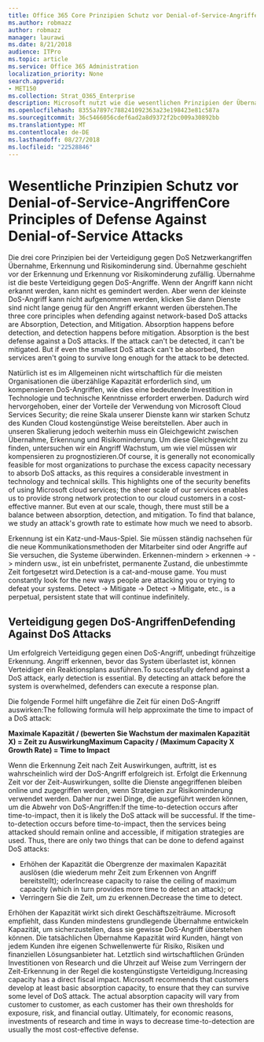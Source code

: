 ```yaml
---
title: Office 365 Core Prinzipien Schutz vor Denial-of-Service-Angriffen
ms.author: robmazz
author: robmazz
manager: laurawi
ms.date: 8/21/2018
audience: ITPro
ms.topic: article
ms.service: Office 365 Administration
localization_priority: None
search.appverid:
- MET150
ms.collection: Strat_O365_Enterprise
description: Microsoft nutzt wie die wesentlichen Prinzipien der Übernahme, Erkennung und Risikominderung in seiner Schutz vor Denial-of-Service (DoS)-Angriffen.
ms.openlocfilehash: 8355a7897c788241092363a23e198423e81c587a
ms.sourcegitcommit: 36c5466056cdef6ad2a8d9372f2bc009a30892bb
ms.translationtype: MT
ms.contentlocale: de-DE
ms.lasthandoff: 08/27/2018
ms.locfileid: "22528846"
---
```

# <a name="core-principles-of-defense-against-denial-of-service-attacks"></a><span data-ttu-id="e69cf-103">Wesentliche Prinzipien Schutz vor Denial-of-Service-Angriffen</span><span class="sxs-lookup"><span data-stu-id="e69cf-103">Core Principles of Defense Against Denial-of-Service Attacks</span></span>
<span data-ttu-id="e69cf-p101">Die drei core Prinzipien bei der Verteidigung gegen DoS Netzwerkangriffen Übernahme, Erkennung und Risikominderung sind. Übernahme geschieht vor der Erkennung und Erkennung vor Risikominderung zufällig. Übernahme ist die beste Verteidigung gegen DoS-Angriffe. Wenn der Angriff kann nicht erkannt werden, kann nicht es gemindert werden. Aber wenn der kleinste DoS-Angriff kann nicht aufgenommen werden, klicken Sie dann Dienste sind nicht lange genug für den Angriff erkannt werden überstehen.</span><span class="sxs-lookup"><span data-stu-id="e69cf-p101">The three core principles when defending against network-based DoS attacks are Absorption, Detection, and Mitigation. Absorption happens before detection, and detection happens before mitigation. Absorption is the best defense against a DoS attacks. If the attack can't be detected, it can't be mitigated. But if even the smallest DoS attack can't be absorbed, then services aren't going to survive long enough for the attack to be detected.</span></span>

<span data-ttu-id="e69cf-p102">Natürlich ist es im Allgemeinen nicht wirtschaftlich für die meisten Organisationen die überzählige Kapazität erforderlich sind, um kompensieren DoS-Angriffen, wie dies eine bedeutende Investition in Technologie und technische Kenntnisse erfordert erwerben. Dadurch wird hervorgehoben, einer der Vorteile der Verwendung von Microsoft Cloud Services Security; die reine Skala unserer Dienste kann wir starken Schutz des Kunden Cloud kostengünstige Weise bereitstellen. Aber auch in unseren Skalierung jedoch weiterhin muss ein Gleichgewicht zwischen Übernahme, Erkennung und Risikominderung. Um diese Gleichgewicht zu finden, untersuchen wir ein Angriff Wachstum, um wie viel müssen wir kompensieren zu prognostizieren.</span><span class="sxs-lookup"><span data-stu-id="e69cf-p102">Of course, it is generally not economically feasible for most organizations to purchase the excess capacity necessary to absorb DoS attacks, as this requires a considerable investment in technology and technical skills. This highlights one of the security benefits of using Microsoft cloud services; the sheer scale of our services enables us to provide strong network protection to our cloud customers in a cost-effective manner. But even at our scale, though, there must still be a balance between absorption, detection, and mitigation. To find that balance, we study an attack's growth rate to estimate how much we need to absorb.</span></span>

<span data-ttu-id="e69cf-p103">Erkennung ist ein Katz-und-Maus-Spiel. Sie müssen ständig nachsehen für die neue Kommunikationsmethoden der Mitarbeiter sind oder Angriffe auf Sie versuchen, die Systeme überwinden. Erkennen-mindern > erkennen -> -> mindern usw., ist ein unbefristet, permanente Zustand, die unbestimmte Zeit fortgesetzt wird.</span><span class="sxs-lookup"><span data-stu-id="e69cf-p103">Detection is a cat-and-mouse game. You must constantly look for the new ways people are attacking you or trying to defeat your systems. Detect -> Mitigate -> Detect -> Mitigate, etc., is a perpetual, persistent state that will continue indefinitely.</span></span>

## <a name="defending-against-dos-attacks"></a><span data-ttu-id="e69cf-116">Verteidigung gegen DoS-Angriffen</span><span class="sxs-lookup"><span data-stu-id="e69cf-116">Defending Against DoS Attacks</span></span>
<span data-ttu-id="e69cf-p104">Um erfolgreich Verteidigung gegen einen DoS-Angriff, unbedingt frühzeitige Erkennung. Angriff erkennen, bevor das System überlastet ist, können Verteidiger ein Reaktionsplans ausführen.</span><span class="sxs-lookup"><span data-stu-id="e69cf-p104">To successfully defend against a DoS attack, early detection is essential. By detecting an attack before the system is overwhelmed, defenders can execute a response plan.</span></span>

<span data-ttu-id="e69cf-119">Die folgende Formel hilft ungefähre die Zeit für einen DoS-Angriff auswirken:</span><span class="sxs-lookup"><span data-stu-id="e69cf-119">The following formula will help approximate the time to impact of a DoS attack:</span></span>

   <span data-ttu-id="e69cf-120">**Maximale Kapazität / (bewerten Sie Wachstum der maximalen Kapazität X) = Zeit zu Auswirkung**</span><span class="sxs-lookup"><span data-stu-id="e69cf-120">**Maximum Capacity / (Maximum Capacity X Growth Rate) = Time to Impact**</span></span>

<span data-ttu-id="e69cf-p105">Wenn die Erkennung Zeit nach Zeit Auswirkungen, auftritt, ist es wahrscheinlich wird der DoS-Angriff erfolgreich ist. Erfolgt die Erkennung Zeit vor der Zeit-Auswirkungen, sollte die Dienste angegriffenen bleiben online und zugegriffen werden, wenn Strategien zur Risikominderung verwendet werden. Daher nur zwei Dinge, die ausgeführt werden können, um die Abwehr von DoS-Angriffen:</span><span class="sxs-lookup"><span data-stu-id="e69cf-p105">If the time-to-detection occurs after time-to-impact, then it is likely the DoS attack will be successful. If the time-to-detection occurs before time-to-impact, then the services being attacked should remain online and accessible, if mitigation strategies are used. Thus, there are only two things that can be done to defend against DoS attacks:</span></span>
- <span data-ttu-id="e69cf-124">Erhöhen der Kapazität die Obergrenze der maximalen Kapazität auslösen (die wiederum mehr Zeit zum Erkennen von Angriff bereitstellt); oder</span><span class="sxs-lookup"><span data-stu-id="e69cf-124">Increase capacity to raise the ceiling of maximum capacity (which in turn provides more time to detect an attack); or</span></span>
- <span data-ttu-id="e69cf-125">Verringern Sie die Zeit, um zu erkennen.</span><span class="sxs-lookup"><span data-stu-id="e69cf-125">Decrease the time to detect.</span></span>

<span data-ttu-id="e69cf-p106">Erhöhen der Kapazität wirkt sich direkt Geschäftszeiträume. Microsoft empfiehlt, dass Kunden mindestens grundlegende Übernahme entwickeln Kapazität, um sicherzustellen, dass sie gewisse DoS-Angriff überstehen können. Die tatsächlichen Übernahme Kapazität wird Kunden, hängt von jedem Kunden ihre eigenen Schwellenwerte für Risiko, Risiken und finanziellen Lösungsanbieter hat. Letztlich sind wirtschaftlichen Gründen Investitionen von Research und die Uhrzeit auf Weise zum Verringern der Zeit-Erkennung in der Regel die kostengünstigste Verteidigung.</span><span class="sxs-lookup"><span data-stu-id="e69cf-p106">Increasing capacity has a direct fiscal impact. Microsoft recommends that customers develop at least basic absorption capacity, to ensure that they can survive some level of DoS attack. The actual absorption capacity will vary from customer to customer, as each customer has their own thresholds for exposure, risk, and financial outlay. Ultimately, for economic reasons, investments of research and time in ways to decrease time-to-detection are usually the most cost-effective defense.</span></span>
